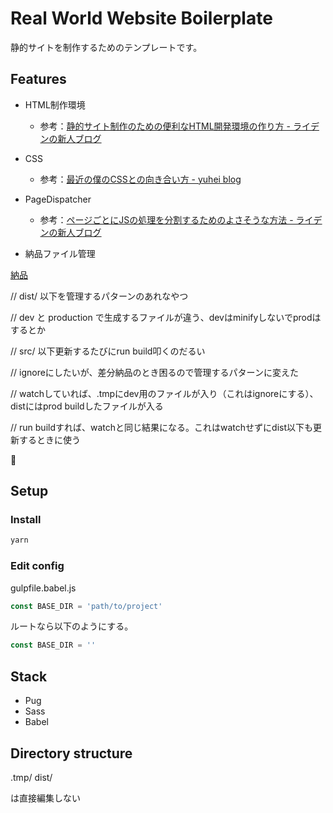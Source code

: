 # Real World Website Boilerplate

静的サイトを制作するためのテンプレートです。

## Features

- HTML制作環境
  - 参考：[静的サイト制作のための便利なHTML開発環境の作り方 - ライデンの新人ブログ](https://ryden-inc.github.io/rookies/posts/html-development-environment-for-a-static-site.html)

- CSS
  - 参考：[最近の僕のCSSとの向き合い方 - yuhei blog](http://yuheiy.hatenablog.com/entry/2016/11/18/174037)

- PageDispatcher
  - 参考：[ページごとにJSの処理を分割するためのよさそうな方法 - ライデンの新人ブログ](https://ryden-inc.github.io/rookies/posts/page-dispatcher.html)

- 納品ファイル管理

[納品](https://gist.github.com/yuheiy/e89c8a207af80769e175e17b9577e8ef)



// dist/ 以下を管理するパターンのあれなやつ

// dev と production で生成するファイルが違う、devはminifyしないでprodはするとか

// src/ 以下更新するたびにrun build叩くのだるい

// ignoreにしたいが、差分納品のとき困るので管理するパターンに変えた

// watchしていれば、.tmpにdev用のファイルが入り（これはignoreにする）、distにはprod buildしたファイルが入る

// run buildすれば、watchと同じ結果になる。これはwatchせずにdist以下も更新するときに使う



## Setup

### Install

```bash
yarn
```

### Edit config

gulpfile.babel.js

```javascript
const BASE_DIR = 'path/to/project'
```

ルートなら以下のようにする。

```javascript
const BASE_DIR = ''
```

## Stack

- Pug
- Sass
- Babel

## Directory structure

.tmp/
dist/

は直接編集しない
